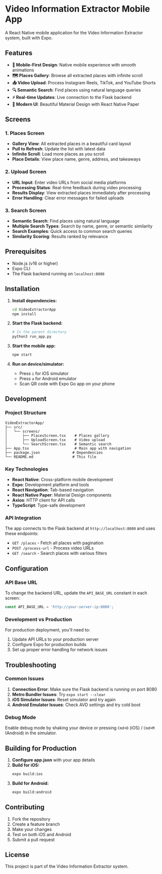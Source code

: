 # Video Information Extractor Mobile App

A React Native mobile application for the Video Information Extractor system, built with Expo.

## Features

- **📱 Mobile-First Design**: Native mobile experience with smooth animations
- **🗺️ Places Gallery**: Browse all extracted places with infinite scroll
- **📤 Video Upload**: Process Instagram Reels, TikTok, and YouTube Shorts
- **🔍 Semantic Search**: Find places using natural language queries
- **⚡ Real-time Updates**: Live connection to the Flask backend
- **🎨 Modern UI**: Beautiful Material Design with React Native Paper

## Screens

### 1. Places Screen
- **Gallery View**: All extracted places in a beautiful card layout
- **Pull to Refresh**: Update the list with latest data
- **Infinite Scroll**: Load more places as you scroll
- **Place Details**: View place name, genre, address, and takeaways

### 2. Upload Screen
- **URL Input**: Enter video URLs from social media platforms
- **Processing Status**: Real-time feedback during video processing
- **Results Display**: View extracted places immediately after processing
- **Error Handling**: Clear error messages for failed uploads

### 3. Search Screen
- **Semantic Search**: Find places using natural language
- **Multiple Search Types**: Search by name, genre, or semantic similarity
- **Search Examples**: Quick access to common search queries
- **Similarity Scoring**: Results ranked by relevance

## Prerequisites

- Node.js (v16 or higher)
- Expo CLI
- The Flask backend running on `localhost:8080`

## Installation

1. **Install dependencies:**
   ```bash
   cd VideoExtractorApp
   npm install
   ```

2. **Start the Flask backend:**
   ```bash
   # In the parent directory
   python3 run_app.py
   ```

3. **Start the mobile app:**
   ```bash
   npm start
   ```

4. **Run on device/simulator:**
   - Press `i` for iOS simulator
   - Press `a` for Android emulator
   - Scan QR code with Expo Go app on your phone

## Development

### Project Structure
```
VideoExtractorApp/
├── src/
│   └── screens/
│       ├── PlacesScreen.tsx    # Places gallery
│       ├── UploadScreen.tsx    # Video upload
│       └── SearchScreen.tsx    # Semantic search
├── App.tsx                     # Main app with navigation
├── package.json               # Dependencies
└── README.md                  # This file
```

### Key Technologies
- **React Native**: Cross-platform mobile development
- **Expo**: Development platform and tools
- **React Navigation**: Tab-based navigation
- **React Native Paper**: Material Design components
- **Axios**: HTTP client for API calls
- **TypeScript**: Type-safe development

### API Integration
The app connects to the Flask backend at `http://localhost:8080` and uses these endpoints:
- `GET /places` - Fetch all places with pagination
- `POST /process-url` - Process video URLs
- `GET /search` - Search places with various filters

## Configuration

### API Base URL
To change the backend URL, update the `API_BASE_URL` constant in each screen:
```typescript
const API_BASE_URL = 'http://your-server-ip:8080';
```

### Development vs Production
For production deployment, you'll need to:
1. Update API URLs to your production server
2. Configure Expo for production builds
3. Set up proper error handling for network issues

## Troubleshooting

### Common Issues

1. **Connection Error**: Make sure the Flask backend is running on port 8080
2. **Metro Bundler Issues**: Try `expo start --clear`
3. **iOS Simulator Issues**: Reset simulator and try again
4. **Android Emulator Issues**: Check AVD settings and try cold boot

### Debug Mode
Enable debug mode by shaking your device or pressing `Cmd+D` (iOS) / `Cmd+M` (Android) in the simulator.

## Building for Production

1. **Configure app.json** with your app details
2. **Build for iOS:**
   ```bash
   expo build:ios
   ```
3. **Build for Android:**
   ```bash
   expo build:android
   ```

## Contributing

1. Fork the repository
2. Create a feature branch
3. Make your changes
4. Test on both iOS and Android
5. Submit a pull request

## License

This project is part of the Video Information Extractor system. 